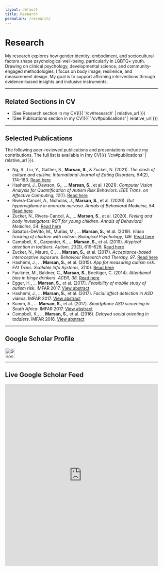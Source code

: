 ```yaml
---
layout: default
title: Research
permalink: /research/
---
```


# Research

My research explores how gender identity, embodiment, and sociocultural factors shape psychological well-being, particularly in LGBTQ+ youth. Drawing on clinical psychology, developmental science, and community-engaged methodologies, I focus on body image, resilience, and measurement design. My goal is to support affirming interventions through evidence-based insights and inclusive instruments.

---

## Related Sections in CV

- [See Research section in my CV]({{ '/cv#research' | relative_url }})
- [See Publications section in my CV]({{ '/cv#publications' | relative_url }})

---

## Selected Publications

The following peer-reviewed publications and presentations include my contributions. The full list is available in [my CV]({{ '/cv#publications' | relative_url }}).

- Ng, S., Liu, Y., Gaither, S., **Marsan, S.**, & Zucker, N. (2021). *The clash of culture and cuisine*. _International Journal of Eating Disorders, 54_(2), 174–183. [Read here](https://doi.org/10.1002/eat.23459)
- Hashemi, J., Dawson, G., ... **Marsan, S.**, et al. (2021). *Computer Vision Analysis for Quantification of Autism Risk Behaviors*. _IEEE Trans. on Affective Computing, 12_(1). [Read here](https://doi.org/10.1109/TAFFC.2018.2868196)
- Rivera-Cancel, A., Nicholas, J., **Marsan, S.**, et al. (2020). *Gut hypervigilance in anorexia nervosa*. _Annals of Behavioral Medicine, 54_. [Read here](https://doi.org/10.1093/abm/kaaa009)
- Zucker, N., Rivera-Cancel, A., ... **Marsan, S.**, et al. (2020). *Feeling and body investigators: RCT for young children*. _Annals of Behavioral Medicine, 54_. [Read here](https://doi.org/10.1093/abm/kaaa009)
- Sabatos-DeVito, M., Murias, M., ... **Marsan, S.**, et al. (2019). *Video tracking of children with autism*. _Biological Psychology, 146_. [Read here](https://doi.org/10.1016/j.biopsycho.2019.05.012)
- Campbell, K., Carpenter, K., ... **Marsan, S.**, et al. (2019). *Atypical attention in toddlers*. _Autism, 23_(3), 619–628. [Read here](https://doi.org/10.1177/1362361318766247)
- Zucker, N., Mauro, C., ... **Marsan, S.**, et al. (2017). *Acceptance-based interoceptive exposure*. _Behaviour Research and Therapy, 97_. [Read here](https://doi.org/10.1016/j.brat.2017.07.009)
- Hashemi, J., ... **Marsan, S.**, et al. (2015). *App for measuring autism risk*. _EAI Trans. Scalable Info Systems, 3_(10). [Read here](https://doi.org/10.4108/eai.14-10-2015.2261939)
- Faulkner, M., Baldner, C., **Marsan, S.**, Boettiger, C. (2014). *Attentional bias in binge drinkers*. _ACER, 38_. [Read here](https://doi.org/10.1111/acer.12451)
- Egger, H., ... **Marsan, S.**, et al. (2017). *Feasibility of mobile study of autism risk*. IMFAR 2017. [View abstract](https://insar.confex.com/insar/2017/webprogram/Paper24644.html)
- Hashemi, J., ... **Marsan, S.**, et al. (2017). *Facial affect detection in ASD videos*. IMFAR 2017. [View abstract](https://insar.confex.com/insar/2017/webprogram/Paper25176.html)
- Kumm, A., ... **Marsan, S.**, et al. (2017). *Smartphone ASD screening in South Africa*. IMFAR 2017. [View abstract](https://insar.confex.com/insar/2017/webprogram/Paper25659.html)
- Campbell, K., ... **Marsan, S.**, et al. (2016). *Delayed social orienting in toddlers*. IMFAR 2016. [View abstract](https://insar.confex.com/insar/2016/webprogram/Paper21470.html)

---

## Google Scholar Profile

<a href="https://scholar.google.com/citations?user=eGQIUA8AAAAJ" target="_blank" rel="noopener" aria-label="Google Scholar">
  <img src="{{ '/assets/icons/google-scholar.svg' | relative_url }}" alt="Google Scholar Profile" class="social-icon" style="height: 32px;" />
</a>

---

## Live Google Scholar Feed

<iframe src="https://gsprofile.netlify.app/embed/eGQIUA8AAAAJ" width="100%" height="600" style="border:none;" loading="lazy" title="Google Scholar Publications"></iframe>
